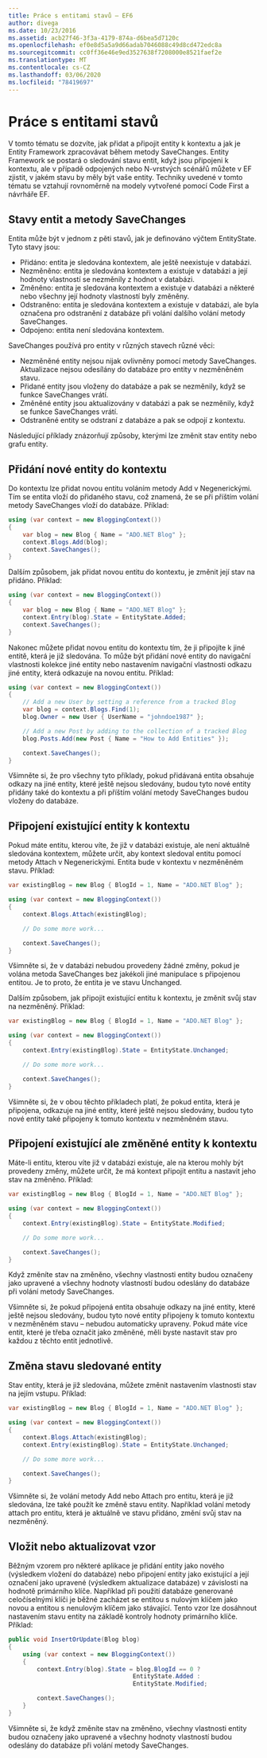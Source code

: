 ```yaml
---
title: Práce s entitami stavů – EF6
author: divega
ms.date: 10/23/2016
ms.assetid: acb27f46-3f3a-4179-874a-d6bea5d7120c
ms.openlocfilehash: ef0e8d5a5a9d66adab7046088c49d8cd472edc8a
ms.sourcegitcommit: cc0ff36e46e9ed3527638f7208000e8521faef2e
ms.translationtype: MT
ms.contentlocale: cs-CZ
ms.lasthandoff: 03/06/2020
ms.locfileid: "78419697"
---
```

# <a name="working-with-entity-states"></a>Práce s entitami stavů
V tomto tématu se dozvíte, jak přidat a připojit entity k kontextu a jak je Entity Framework zpracovávat během metody SaveChanges.
Entity Framework se postará o sledování stavu entit, když jsou připojeni k kontextu, ale v případě odpojených nebo N-vrstvých scénářů můžete v EF zjistit, v jakém stavu by měly být vaše entity.
Techniky uvedené v tomto tématu se vztahují rovnoměrně na modely vytvořené pomocí Code First a návrháře EF.  

## <a name="entity-states-and-savechanges"></a>Stavy entit a metody SaveChanges

Entita může být v jednom z pěti stavů, jak je definováno výčtem EntityState. Tyto stavy jsou:  

- Přidáno: entita je sledována kontextem, ale ještě neexistuje v databázi.  
- Nezměněno: entita je sledována kontextem a existuje v databázi a její hodnoty vlastností se nezměnily z hodnot v databázi.  
- Změněno: entita je sledována kontextem a existuje v databázi a některé nebo všechny její hodnoty vlastností byly změněny.  
- Odstraněno: entita je sledována kontextem a existuje v databázi, ale byla označena pro odstranění z databáze při volání dalšího volání metody SaveChanges.  
- Odpojeno: entita není sledována kontextem.  

SaveChanges používá pro entity v různých stavech různé věci:  

- Nezměněné entity nejsou nijak ovlivněny pomocí metody SaveChanges. Aktualizace nejsou odesílány do databáze pro entity v nezměněném stavu.  
- Přidané entity jsou vloženy do databáze a pak se nezměnily, když se funkce SaveChanges vrátí.  
- Změněné entity jsou aktualizovány v databázi a pak se nezměnily, když se funkce SaveChanges vrátí.  
- Odstraněné entity se odstraní z databáze a pak se odpojí z kontextu.  

Následující příklady znázorňují způsoby, kterými lze změnit stav entity nebo grafu entity.  

## <a name="adding-a-new-entity-to-the-context"></a>Přidání nové entity do kontextu  

Do kontextu lze přidat novou entitu voláním metody Add v Negenerickými.
Tím se entita vloží do přidaného stavu, což znamená, že se při příštím volání metody SaveChanges vloží do databáze.
Příklad:  

``` csharp
using (var context = new BloggingContext())
{
    var blog = new Blog { Name = "ADO.NET Blog" };
    context.Blogs.Add(blog);
    context.SaveChanges();
}
```  

Dalším způsobem, jak přidat novou entitu do kontextu, je změnit její stav na přidáno. Příklad:  

``` csharp
using (var context = new BloggingContext())
{
    var blog = new Blog { Name = "ADO.NET Blog" };
    context.Entry(blog).State = EntityState.Added;
    context.SaveChanges();
}
```  

Nakonec můžete přidat novou entitu do kontextu tím, že ji připojíte k jiné entitě, která je již sledována.
To může být přidání nové entity do navigační vlastnosti kolekce jiné entity nebo nastavením navigační vlastnosti odkazu jiné entity, která odkazuje na novou entitu. Příklad:  

``` csharp
using (var context = new BloggingContext())
{
    // Add a new User by setting a reference from a tracked Blog
    var blog = context.Blogs.Find(1);
    blog.Owner = new User { UserName = "johndoe1987" };

    // Add a new Post by adding to the collection of a tracked Blog
    blog.Posts.Add(new Post { Name = "How to Add Entities" });

    context.SaveChanges();
}
```  

Všimněte si, že pro všechny tyto příklady, pokud přidávaná entita obsahuje odkazy na jiné entity, které ještě nejsou sledovány, budou tyto nové entity přidány také do kontextu a při příštím volání metody SaveChanges budou vloženy do databáze.  

## <a name="attaching-an-existing-entity-to-the-context"></a>Připojení existující entity k kontextu  

Pokud máte entitu, kterou víte, že již v databázi existuje, ale není aktuálně sledována kontextem, můžete určit, aby kontext sledoval entitu pomocí metody Attach v Negenerickými. Entita bude v kontextu v nezměněném stavu. Příklad:  

``` csharp
var existingBlog = new Blog { BlogId = 1, Name = "ADO.NET Blog" };

using (var context = new BloggingContext())
{
    context.Blogs.Attach(existingBlog);

    // Do some more work...  

    context.SaveChanges();
}
```  

Všimněte si, že v databázi nebudou provedeny žádné změny, pokud je volána metoda SaveChanges bez jakékoli jiné manipulace s připojenou entitou. Je to proto, že entita je ve stavu Unchanged.  

Dalším způsobem, jak připojit existující entitu k kontextu, je změnit svůj stav na nezměněný. Příklad:  

``` csharp
var existingBlog = new Blog { BlogId = 1, Name = "ADO.NET Blog" };

using (var context = new BloggingContext())
{
    context.Entry(existingBlog).State = EntityState.Unchanged;

    // Do some more work...  

    context.SaveChanges();
}
```  

Všimněte si, že v obou těchto příkladech platí, že pokud entita, která je připojena, odkazuje na jiné entity, které ještě nejsou sledovány, budou tyto nové entity také připojeny k tomuto kontextu v nezměněném stavu.  

## <a name="attaching-an-existing-but-modified-entity-to-the-context"></a>Připojení existující ale změněné entity k kontextu  

Máte-li entitu, kterou víte již v databázi existuje, ale na kterou mohly být provedeny změny, můžete určit, že má kontext připojit entitu a nastavit jeho stav na změněno.
Příklad:  

``` csharp
var existingBlog = new Blog { BlogId = 1, Name = "ADO.NET Blog" };

using (var context = new BloggingContext())
{
    context.Entry(existingBlog).State = EntityState.Modified;

    // Do some more work...  

    context.SaveChanges();
}
```  

Když změníte stav na změněno, všechny vlastnosti entity budou označeny jako upravené a všechny hodnoty vlastností budou odeslány do databáze při volání metody SaveChanges.  

Všimněte si, že pokud připojená entita obsahuje odkazy na jiné entity, které ještě nejsou sledovány, budou tyto nové entity připojeny k tomuto kontextu v nezměněném stavu – nebudou automaticky upraveny.
Pokud máte více entit, které je třeba označit jako změněné, měli byste nastavit stav pro každou z těchto entit jednotlivě.  

## <a name="changing-the-state-of-a-tracked-entity"></a>Změna stavu sledované entity  

Stav entity, která je již sledována, můžete změnit nastavením vlastnosti stav na jejím vstupu. Příklad:  

``` csharp
var existingBlog = new Blog { BlogId = 1, Name = "ADO.NET Blog" };

using (var context = new BloggingContext())
{
    context.Blogs.Attach(existingBlog);
    context.Entry(existingBlog).State = EntityState.Unchanged;

    // Do some more work...  

    context.SaveChanges();
}
```  

Všimněte si, že volání metody Add nebo Attach pro entitu, která je již sledována, lze také použít ke změně stavu entity. Například volání metody attach pro entitu, která je aktuálně ve stavu přidáno, změní svůj stav na nezměněný.  

## <a name="insert-or-update-pattern"></a>Vložit nebo aktualizovat vzor  

Běžným vzorem pro některé aplikace je přidání entity jako nového (výsledkem vložení do databáze) nebo připojení entity jako existující a její označení jako upravené (výsledkem aktualizace databáze) v závislosti na hodnotě primárního klíče.
Například při použití databáze generované celočíselnými klíči je běžné zacházet se entitou s nulovým klíčem jako novou a entitou s nenulovým klíčem jako stávající.
Tento vzor lze dosáhnout nastavením stavu entity na základě kontroly hodnoty primárního klíče. Příklad:  

``` csharp
public void InsertOrUpdate(Blog blog)
{
    using (var context = new BloggingContext())
    {
        context.Entry(blog).State = blog.BlogId == 0 ?
                                   EntityState.Added :
                                   EntityState.Modified;

        context.SaveChanges();
    }
}
```  

Všimněte si, že když změníte stav na změněno, všechny vlastnosti entity budou označeny jako upravené a všechny hodnoty vlastností budou odeslány do databáze při volání metody SaveChanges.  
